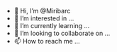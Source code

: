- 👋 Hi, I’m @Miribarc
- 👀 I’m interested in ...
- 🌱 I’m currently learning ...
- 💞️ I’m looking to collaborate on ...
- 📫 How to reach me ...

<!---
Miribarc/Miribarc is a ✨ special ✨ repository because its `README.md` (this file) appears on your GitHub profile.
You can click the Preview link to take a look at your changes.
--->

